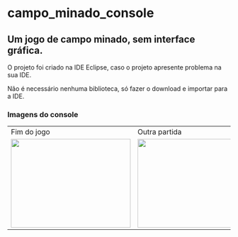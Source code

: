 # campo_minado_console

##  Um jogo de campo  minado, sem interface gráfica. 


O projeto foi criado na IDE Eclipse, caso o projeto apresente problema na sua IDE.



Não é necessário nenhuma biblioteca, só fazer o download e importar  para a IDE.




### Imagens do console 



<table>
  <tr>
    <td> Fim do jogo</td>
     <td> Outra partida</td>
     <td>Campo marcado</td>
  </tr>
  <tr>
    <td><img src="https://github.com/JorgeMeireles95/campo_minad/blob/main/joho.PNG"" width=270 height=200></td>
    <td><img src="https://github.com/JorgeMeireles95/campo_minad/blob/main/outraPartida.PNG" width=270 height=200></td>
    <td><img src="https://github.com/JorgeMeireles95/campo_minad/blob/main/campoMarcado.PNG" width=270 height=200></td>
  </tr>
 </table>


